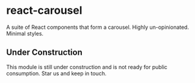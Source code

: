 # react-carousel
A suite of React components that form a carousel.  Highly un-opinionated. Minimal styles.

## Under Construction
This module is still under construction and is not ready for public consumption.  Star us and keep in touch.
